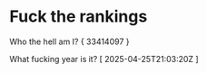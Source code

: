 # Fuck the rankings

Who the hell am I?
{ 33414097 }

What fucking year is it?
[ 2025-04-25T21:03:20Z ]
